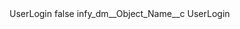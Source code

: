 <?xml version="1.0" encoding="UTF-8"?>
<CustomMetadata xmlns="http://soap.sforce.com/2006/04/metadata" xmlns:xsi="http://www.w3.org/2001/XMLSchema-instance" xmlns:xsd="http://www.w3.org/2001/XMLSchema">
    <label>UserLogin</label>
    <protected>false</protected>
    <values>
        <field>infy_dm__Object_Name__c</field>
        <value xsi:type="xsd:string">UserLogin</value>
    </values>
</CustomMetadata>

